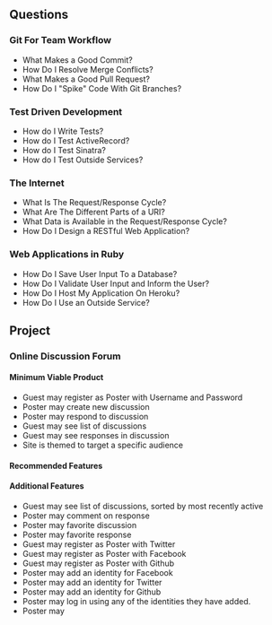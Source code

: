 ## Questions

### Git For Team Workflow

* What Makes a Good Commit?
* How Do I Resolve Merge Conflicts?
* What Makes a Good Pull Request?
* How Do I "Spike" Code With Git Branches?

### Test Driven Development

* How do I Write Tests?
* How do I Test ActiveRecord?
* How do I Test Sinatra?
* How do I Test Outside Services?

### The Internet

* What Is The Request/Response Cycle?
* What Are The Different Parts of a URI?
* What Data is Available in the Request/Response Cycle?
* How Do I Design a RESTful Web Application?

### Web Applications in Ruby

* How Do I Save User Input To a Database?
* How Do I Validate User Input and Inform the User?
* How Do I Host My Application On Heroku?
* How Do I Use an Outside Service?

## Project

### Online Discussion Forum

#### Minimum Viable Product

* Guest may register as Poster with Username and Password
* Poster may create new discussion
* Poster may respond to discussion
* Guest may see list of discussions
* Guest may see responses in discussion
* Site is themed to target a specific audience


#### Recommended Features

#### Additional Features

* Guest may see list of discussions, sorted by most recently active
* Poster may comment on response
* Poster may favorite discussion
* Poster may favorite response
* Guest may register as Poster with Twitter
* Guest may register as Poster with Facebook
* Guest may register as Poster with Github
* Poster may add an identity for Facebook
* Poster may add an identity for Twitter
* Poster may add an identity for Github
* Poster may log in using any of the identities they have added.
* Poster may 
